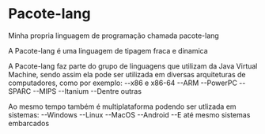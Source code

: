 # Pacote-lang
Minha propria linguagem de programação chamada pacote-lang


A Pacote-lang é uma linguagem de tipagem fraca e dinamica

A Pacote-lang faz parte do grupo de linguagens que utilizam da Java Virtual Machine, sendo assim ela pode ser utilizada em diversas arquiteturas de computadores, como por exemplo:
--x86 e x86-64
--ARM
--PowerPC
--SPARC
--MIPS
--Itanium
--Dentre outras

Ao mesmo tempo também é multiplataforma podendo ser utlizada em sistemas:
--Windows
--Linux
--MacOS
--Android
--E até mesmo sistemas embarcados
